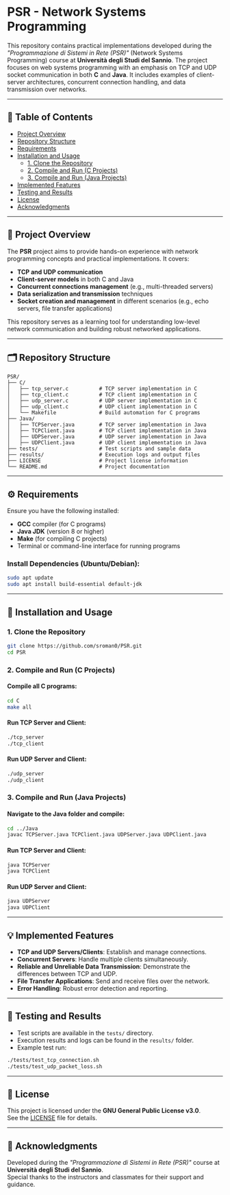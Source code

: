 # PSR - Network Systems Programming

This repository contains practical implementations developed during the *"Programmazione di Sistemi in Rete (PSR)"* (Network Systems Programming) course at **Università degli Studi del Sannio**. The project focuses on web systems programming with an emphasis on TCP and UDP socket communication in both **C** and **Java**. It includes examples of client-server architectures, concurrent connection handling, and data transmission over networks.

---

## 📑 Table of Contents
- [Project Overview](#project-overview)
- [Repository Structure](#repository-structure)
- [Requirements](#requirements)
- [Installation and Usage](#installation-and-usage)
  - [1. Clone the Repository](#1-clone-the-repository)
  - [2. Compile and Run (C Projects)](#2-compile-and-run-c-projects)
  - [3. Compile and Run (Java Projects)](#3-compile-and-run-java-projects)
- [Implemented Features](#implemented-features)
- [Testing and Results](#testing-and-results)
- [License](#license)
- [Acknowledgments](#acknowledgments)

---

## 📖 Project Overview
The **PSR** project aims to provide hands-on experience with network programming concepts and practical implementations. It covers:
- **TCP and UDP communication**
- **Client-server models** in both C and Java
- **Concurrent connections management** (e.g., multi-threaded servers)
- **Data serialization and transmission** techniques
- **Socket creation and management** in different scenarios (e.g., echo servers, file transfer applications)

This repository serves as a learning tool for understanding low-level network communication and building robust networked applications.

---

## 🗂️ Repository Structure
```
PSR/
├── C/
│   ├── tcp_server.c          # TCP server implementation in C
│   ├── tcp_client.c          # TCP client implementation in C
│   ├── udp_server.c          # UDP server implementation in C
│   ├── udp_client.c          # UDP client implementation in C
│   └── Makefile              # Build automation for C programs
├── Java/
│   ├── TCPServer.java        # TCP server implementation in Java
│   ├── TCPClient.java        # TCP client implementation in Java
│   ├── UDPServer.java        # UDP server implementation in Java
│   ├── UDPClient.java        # UDP client implementation in Java
├── tests/                    # Test scripts and sample data
├── results/                  # Execution logs and output files
├── LICENSE                   # Project license information
└── README.md                 # Project documentation
```

---

## ⚙️ Requirements
Ensure you have the following installed:
- **GCC** compiler (for C programs)
- **Java JDK** (version 8 or higher)
- **Make** (for compiling C projects)
- Terminal or command-line interface for running programs

### Install Dependencies (Ubuntu/Debian):
```bash
sudo apt update
sudo apt install build-essential default-jdk
```

---

## 🚀 Installation and Usage

### 1. Clone the Repository
```bash
git clone https://github.com/sroman0/PSR.git
cd PSR
```

### 2. Compile and Run (C Projects)
#### Compile all C programs:
```bash
cd C
make all
```
#### Run TCP Server and Client:
```bash
./tcp_server
./tcp_client
```
#### Run UDP Server and Client:
```bash
./udp_server
./udp_client
```

### 3. Compile and Run (Java Projects)
#### Navigate to the Java folder and compile:
```bash
cd ../Java
javac TCPServer.java TCPClient.java UDPServer.java UDPClient.java
```
#### Run TCP Server and Client:
```bash
java TCPServer
java TCPClient
```
#### Run UDP Server and Client:
```bash
java UDPServer
java UDPClient
```

---

## 💡 Implemented Features
- **TCP and UDP Servers/Clients**: Establish and manage connections.
- **Concurrent Servers**: Handle multiple clients simultaneously.
- **Reliable and Unreliable Data Transmission**: Demonstrate the differences between TCP and UDP.
- **File Transfer Applications**: Send and receive files over the network.
- **Error Handling**: Robust error detection and reporting.

---

## 🧪 Testing and Results
- Test scripts are available in the `tests/` directory.
- Execution results and logs can be found in the `results/` folder.
- Example test run:
```bash
./tests/test_tcp_connection.sh
./tests/test_udp_packet_loss.sh
```

---

## 📜 License
This project is licensed under the **GNU General Public License v3.0**.  
See the [LICENSE](https://github.com/sroman0/PSR/blob/main/LICENSE) file for details.

---

## 🙏 Acknowledgments
Developed during the *"Programmazione di Sistemi in Rete (PSR)"* course at **Università degli Studi del Sannio**.  
Special thanks to the instructors and classmates for their support and guidance.
